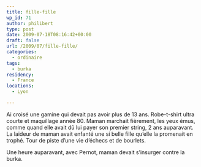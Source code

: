 ```yaml
---
title: fille-fille
wp_id: 71
author: philibert
type: post
date: 2009-07-18T08:16:42+00:00
draft: false
url: /2009/07/fille-fille/
categories:
  - ordinaire
tags:
  - burka
residency:
  - France
locations:
  - Lyon

---
```

Ai croisé une gamine qui devait pas avoir plus de 13 ans. Robe-t-shirt ultra courte et maquillage année 80. Maman marchait fièrement, les yeux émus, comme quand elle avait dû lui payer son premier string, 2 ans auparavant. La laideur de maman avait enfanté une si belle fille qu&rsquo;elle la promenait en trophé. Tour de piste d&rsquo;une vie d&rsquo;échecs et de bourlets. 

Une heure auparavant, avec Pernot, maman devait s&rsquo;insurger contre la burka.